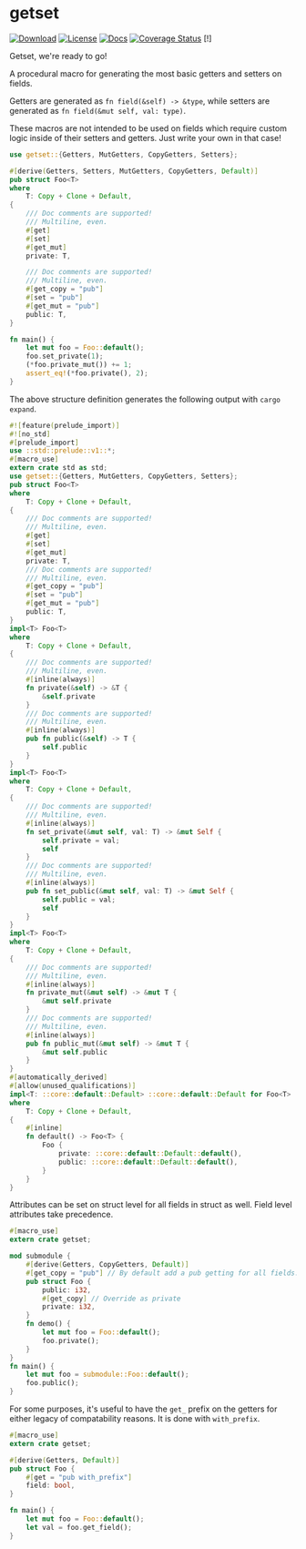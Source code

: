 # getset

[![Download](https://img.shields.io/crates/d/getset)](https://crates.io/crates/getset)
[![License](https://img.shields.io/crates/l/getset)](https://github.com/Hoverbear/getset/blob/master/LICENSE)
[![Docs](https://docs.rs/getset/badge.svg)](https://docs.rs/getset/)
[![Coverage Status](https://coveralls.io/repos/github/Hoverbear/getset/badge.svg)](https://coveralls.io/github/Hoverbear/getset)
[!]

Getset, we're ready to go!

A procedural macro for generating the most basic getters and setters on fields.

Getters are generated as `fn field(&self) -> &type`, while setters are generated as `fn field(&mut self, val: type)`.

These macros are not intended to be used on fields which require custom logic inside of their setters and getters. Just write your own in that case!

```rust
use getset::{Getters, MutGetters, CopyGetters, Setters};

#[derive(Getters, Setters, MutGetters, CopyGetters, Default)]
pub struct Foo<T>
where
    T: Copy + Clone + Default,
{
    /// Doc comments are supported!
    /// Multiline, even.
    #[get]
    #[set]
    #[get_mut]
    private: T,

    /// Doc comments are supported!
    /// Multiline, even.
    #[get_copy = "pub"]
    #[set = "pub"]
    #[get_mut = "pub"]
    public: T,
}

fn main() {
    let mut foo = Foo::default();
    foo.set_private(1);
    (*foo.private_mut()) += 1;
    assert_eq!(*foo.private(), 2);
}
```

The above structure definition generates the following output with `cargo expand`.

```rust
#![feature(prelude_import)]
#![no_std]
#[prelude_import]
use ::std::prelude::v1::*;
#[macro_use]
extern crate std as std;
use getset::{Getters, MutGetters, CopyGetters, Setters};
pub struct Foo<T>
where
    T: Copy + Clone + Default,
{
    /// Doc comments are supported!
    /// Multiline, even.
    #[get]
    #[set]
    #[get_mut]
    private: T,
    /// Doc comments are supported!
    /// Multiline, even.
    #[get_copy = "pub"]
    #[set = "pub"]
    #[get_mut = "pub"]
    public: T,
}
impl<T> Foo<T>
where
    T: Copy + Clone + Default,
{
    /// Doc comments are supported!
    /// Multiline, even.
    #[inline(always)]
    fn private(&self) -> &T {
        &self.private
    }
    /// Doc comments are supported!
    /// Multiline, even.
    #[inline(always)]
    pub fn public(&self) -> T {
        self.public
    }
}
impl<T> Foo<T>
where
    T: Copy + Clone + Default,
{
    /// Doc comments are supported!
    /// Multiline, even.
    #[inline(always)]
    fn set_private(&mut self, val: T) -> &mut Self {
        self.private = val;
        self
    }
    /// Doc comments are supported!
    /// Multiline, even.
    #[inline(always)]
    pub fn set_public(&mut self, val: T) -> &mut Self {
        self.public = val;
        self
    }
}
impl<T> Foo<T>
where
    T: Copy + Clone + Default,
{
    /// Doc comments are supported!
    /// Multiline, even.
    #[inline(always)]
    fn private_mut(&mut self) -> &mut T {
        &mut self.private
    }
    /// Doc comments are supported!
    /// Multiline, even.
    #[inline(always)]
    pub fn public_mut(&mut self) -> &mut T {
        &mut self.public
    }
}
#[automatically_derived]
#[allow(unused_qualifications)]
impl<T: ::core::default::Default> ::core::default::Default for Foo<T>
where
    T: Copy + Clone + Default,
{
    #[inline]
    fn default() -> Foo<T> {
        Foo {
            private: ::core::default::Default::default(),
            public: ::core::default::Default::default(),
        }
    }
}
```

Attributes can be set on struct level for all fields in struct as well. Field level attributes take
precedence.

```rust
#[macro_use]
extern crate getset;

mod submodule {
    #[derive(Getters, CopyGetters, Default)]
    #[get_copy = "pub"] // By default add a pub getting for all fields.
    pub struct Foo {
        public: i32,
        #[get_copy] // Override as private
        private: i32,
    }
    fn demo() {
        let mut foo = Foo::default();
        foo.private();
    }
}
fn main() {
    let mut foo = submodule::Foo::default();
    foo.public();
}
```

For some purposes, it's useful to have the `get_` prefix on the getters for
either legacy of compatability reasons. It is done with `with_prefix`.

```rust
#[macro_use]
extern crate getset;

#[derive(Getters, Default)]
pub struct Foo {
    #[get = "pub with_prefix"]
    field: bool,
}

fn main() {
    let mut foo = Foo::default();
    let val = foo.get_field();
}
```
